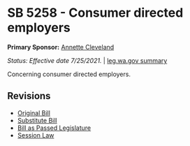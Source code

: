 # SB 5258 - Consumer directed employers
**Primary Sponsor:** [Annette Cleveland](/person/leg/annette.cleveland.md)

*Status: Effective date 7/25/2021.* | [leg.wa.gov summary](https://app.leg.wa.gov/billsummary?BillNumber=5258&Year=2021)

Concerning consumer directed employers.

## Revisions
* [Original Bill](1/)
* [Substitute Bill](S/)
* [Bill as Passed Legislature](S.PL/)
* [Session Law](S.SL/)